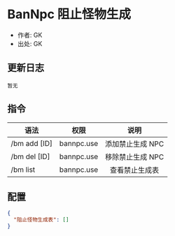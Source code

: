 # BanNpc 阻止怪物生成

- 作者: GK
- 出处: GK

## 更新日志

```
暂无
```

## 指令

| 语法         |    权限    |       说明       |
| ------------ | :--------: | :--------------: |
| /bm add [ID] | bannpc.use | 添加禁止生成 NPC |
| /bm del [ID] | bannpc.use | 移除禁止生成 NPC |
| /bm list     | bannpc.use |  查看禁止生成表  |

## 配置

```json
{
  "阻止怪物生成表": []
}
```
